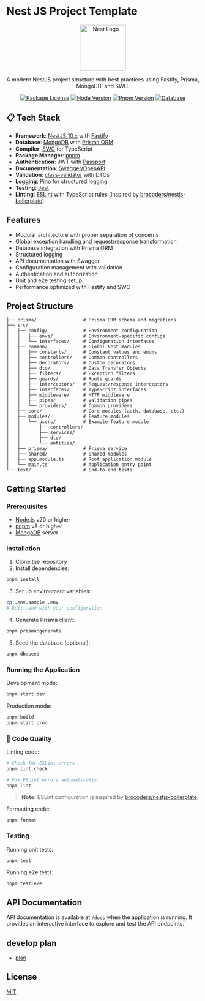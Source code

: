 # Nest JS Project Template

<p align="center">
  <a href="https://nestjs.com/" target="blank"><img src="https://nestjs.com/img/logo-small.svg" width="120" alt="Nest Logo" /></a>
</p>

<p align="center">A modern NestJS project structure with best practices using Fastify, Prisma, MongoDB, and SWC.</p>

<p align="center">
  <a href="https://github.com/nestjs/nest" target="_blank"><img src="https://img.shields.io/github/license/nestjs/nest.svg" alt="Package License" /></a>
  <a href="https://nodejs.org/" target="_blank"><img src="https://img.shields.io/badge/node-%3E%3D%2020.0.0-green.svg" alt="Node Version" /></a>
  <a href="https://pnpm.io/" target="_blank"><img src="https://img.shields.io/badge/pnpm-%3E%3D%208.0.0-blue.svg" alt="Pnpm Version" /></a>
  <a href="https://www.mongodb.com/" target="_blank"><img src="https://img.shields.io/badge/database-MongoDB-green.svg" alt="Database" /></a>
</p>

## 📋 Tech Stack

- **Framework**: [NestJS 10.x](https://nestjs.com/) with [Fastify](https://www.fastify.io/)
- **Database**: [MongoDB](https://www.mongodb.com/) with [Prisma ORM](https://www.prisma.io/)
- **Compiler**: [SWC](https://swc.rs/) for TypeScript
- **Package Manager**: [pnpm](https://pnpm.io/)
- **Authentication**: JWT with [Passport](https://www.passportjs.org/)
- **Documentation**: [Swagger/OpenAPI](https://swagger.io/)
- **Validation**: [class-validator](https://github.com/typestack/class-validator) with DTOs
- **Logging**: [Pino](https://getpino.io/) for structured logging
- **Testing**: [Jest](https://jestjs.io/)
- **Linting**: [ESLint](https://eslint.org/) with TypeScript rules (inspired by [brocoders/nestjs-boilerplate](https://github.com/brocoders/nestjs-boilerplate))

## Features

- Modular architecture with proper separation of concerns
- Global exception handling and request/response transformation
- Database integration with Prisma ORM
- Structured logging
- API documentation with Swagger
- Configuration management with validation
- Authentication and authorization
- Unit and e2e testing setup
- Performance optimized with Fastify and SWC

## Project Structure

```
├── prisma/                 # Prisma ORM schema and migrations
├── src/
│   ├── config/             # Environment configuration
│   │   ├── envs/           # Environment-specific configs
│   │   └── interfaces/     # Configuration interfaces
│   ├── common/             # Global Nest modules
│   │   ├── constants/      # Constant values and enums
│   │   ├── controllers/    # Common controllers
│   │   ├── decorators/     # Custom decorators
│   │   ├── dto/            # Data Transfer Objects
│   │   ├── filters/        # Exception filters
│   │   ├── guards/         # Route guards
│   │   ├── interceptors/   # Request/response interceptors
│   │   ├── interfaces/     # TypeScript interfaces
│   │   ├── middleware/     # HTTP middleware
│   │   ├── pipes/          # Validation pipes
│   │   └── providers/      # Common providers
│   ├── core/               # Core modules (auth, database, etc.)
│   ├── modules/            # Feature modules
│   │   └── users/          # Example feature module
│   │       ├── controllers/
│   │       ├── services/
│   │       ├── dto/
│   │       └── entities/
│   ├── prisma/             # Prisma service
│   ├── shared/             # Shared modules
│   ├── app.module.ts       # Root application module
│   └── main.ts             # Application entry point
└── test/                   # End-to-end tests
```

## Getting Started

### Prerequisites

- [Node.js](https://nodejs.org/) v20 or higher
- [pnpm](https://pnpm.io/) v8 or higher
- [MongoDB](https://www.mongodb.com/) server

### Installation

1. Clone the repository
2. Install dependencies:

```bash
pnpm install
```

3. Set up environment variables:

```bash
cp .env.sample .env
# Edit .env with your configuration
```

4. Generate Prisma client:

```bash
pnpm prisma:generate
```

5. Seed the database (optional):

```bash
pnpm db:seed
```

### Running the Application

Development mode:

```bash
pnpm start:dev
```

Production mode:

```bash
pnpm build
pnpm start:prod
```

### 🧹 Code Quality

Linting code:

```bash
# Check for ESLint errors
pnpm lint:check

# Fix ESLint errors automatically
pnpm lint
```

> **Note:** ESLint configuration is inspired by [brocoders/nestjs-boilerplate](https://github.com/brocoders/nestjs-boilerplate)

Formatting code:

```bash
pnpm format
```

### Testing

Running unit tests:

```bash
pnpm test
```

Running e2e tests:

```bash
pnpm test:e2e
```

## API Documentation

API documentation is available at `/docs` when the application is running. It provides an interactive interface to explore and test the API endpoints.

## develop plan

- [plan](https://github.com/lifefloating/nestjs-project-template/discussions/11)

## License

[MIT](LICENSE)
